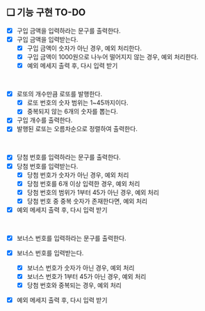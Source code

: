 ## ❏ 기능 구현 TO-DO

- [x]  구입 금액을 입력하라는 문구를 출력한다.
- [x]  구입 금액을 입력받는다.
    - [x]  구입 금액이 숫자가 아닌 경우, 예외 처리한다.
    - [x]  구입 금액이 1000원으로 나누어 떨어지지 않는 경우, 예외 처리한다.
    - [x]  예외 메세지 출력 후, 다시 입력 받기

<br />

- [x]  로또의 개수만큼 로또를 발행한다.
    - [x] 로또 번호의 숫자 범위는 1~45까지이다.
    - [x] 중복되지 않는 6개의 숫자를 뽑는다.
- [x]  구입 개수를 출력한다.
- [x]  발행된 로또는 오름차순으로 정렬하여 출력한다.

<br />

- [x]  당첨 번호를 입력하라는 문구를 출력한다.
- [x]  당첨 번호를 입력받는다.
    - [x]  당첨 번호가 숫자가 아닌 경우, 예외 처리
    - [x]  당첨 번호를 6개 이상 입력한 경우, 예외 처리
    - [x]  당첨 번호의 범위가 1부터 45가 아닌 경우, 예외 처리
    - [x]  당첨 번호 중 중복 숫자가 존재한다면, 예외 처리
- [x]  예외 메세지 출력 후, 다시 입력 받기

<br />

- [x]  보너스 번호를 입력하라는 문구를 출력한다.
- [x]  보너스 번호를 입력받는다.
      - [x] 보너스 번호가 숫자가 아닌 경우, 예외 처리
      - [x] 보너스 번호가 1부터 45가 아닌 경우, 예외 처리
      - [x] 당첨 번호와 중복되는 경우, 예외 처리
- [x]  예외 메세지 출력 후, 다시 입력 받기


